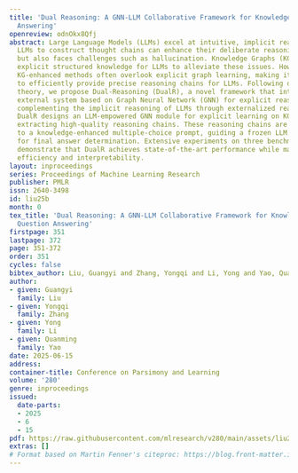 ```yaml
---
title: 'Dual Reasoning: A GNN-LLM Collaborative Framework for Knowledge Graph Question
  Answering'
openreview: odnOkx8Qfj
abstract: Large Language Models (LLMs) excel at intuitive, implicit reasoning. Guiding
  LLMs to construct thought chains can enhance their deliberate reasoning abilities,
  but also faces challenges such as hallucination. Knowledge Graphs (KGs) can provide
  explicit structured knowledge for LLMs to alleviate these issues. However, existing
  KG-enhanced methods often overlook explicit graph learning, making it challenging
  to efficiently provide precise reasoning chains for LLMs. Following dual-process
  theory, we propose Dual-Reasoning (DualR), a novel framework that integrates an
  external system based on Graph Neural Network (GNN) for explicit reasoning on KGs,
  complementing the implicit reasoning of LLMs through externalized reasoning chains.
  DualR designs an LLM-empowered GNN module for explicit learning on KGs, efficiently
  extracting high-quality reasoning chains. These reasoning chains are then refined
  to a knowledge-enhanced multiple-choice prompt, guiding a frozen LLM to reason thoughtfully
  for final answer determination. Extensive experiments on three benchmark KGQA datasets
  demonstrate that DualR achieves state-of-the-art performance while maintaining high
  efficiency and interpretability.
layout: inproceedings
series: Proceedings of Machine Learning Research
publisher: PMLR
issn: 2640-3498
id: liu25b
month: 0
tex_title: 'Dual Reasoning: A GNN-LLM Collaborative Framework for Knowledge Graph
  Question Answering'
firstpage: 351
lastpage: 372
page: 351-372
order: 351
cycles: false
bibtex_author: Liu, Guangyi and Zhang, Yongqi and Li, Yong and Yao, Quanming
author:
- given: Guangyi
  family: Liu
- given: Yongqi
  family: Zhang
- given: Yong
  family: Li
- given: Quanming
  family: Yao
date: 2025-06-15
address:
container-title: Conference on Parsimony and Learning
volume: '280'
genre: inproceedings
issued:
  date-parts:
  - 2025
  - 6
  - 15
pdf: https://raw.githubusercontent.com/mlresearch/v280/main/assets/liu25b/liu25b.pdf
extras: []
# Format based on Martin Fenner's citeproc: https://blog.front-matter.io/posts/citeproc-yaml-for-bibliographies/
---
```

